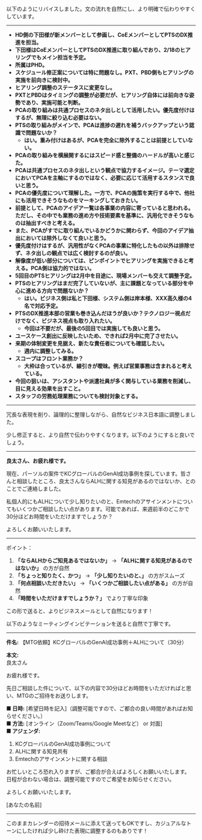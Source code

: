 以下のようにリバイスしました。文の流れを自然にし、より明確で伝わりやすくしています。  

---

- **HD側の下田様が新メンバーとして参画し、CoEメンバーとしてPTSのDX推進を担当。**  
- **下田様はCoEメンバーとしてPTSのDX推進に取り組んでおり、2/18のヒアリングでもメイン担当を予定。**  
- **所属はPHD。**  
- **スケジュール修正案については特に問題なし。PXT、PBD側もヒアリングの実施を前向きに検討中。**  
- **ヒアリング調整のステータスに変更なし。**  
- **PXTとPBDはタイミングの調整が必要だが、ヒアリング自体には前向きな姿勢であり、実施可能と判断。**  
- **PCAの取り組みは共通プロセスのネタ出しとして活用したい。優先度付けはするが、無理に絞り込む必要はない。**  
- **PTSの取り組みがメインで、PCAは進捗の遅れを補うバックアップという認識で問題ないか？**  
  - **はい。重み付けはあるが、PCAを完全に除外することは前提としていない。**  
- **PCAの取り組みを横展開するにはスピード感と整備のハードルが高いと感じた。**  
- **PCAは共通プロセスのネタ出しという観点で協力するイメージ。テーマ選定においてPCAを主軸にするのではなく、必要に応じて活用するスタンスで良いと思う。**  
- **PCAの優先度について理解した。一方で、PCAの施策を実行する中で、他社にも活用できそうなものをマーキングしておきたい。**  
- **前提として、PCAのアイデア一覧は各事業の内容に寄っていると思われる。ただし、その中でも業務の進め方や技術要素を基準に、汎用化できそうなものは抽出すべきと考える。**  
- **また、PCAがすでに取り組んでいるかどうかに関わらず、今回のアイデア抽出においては除外しなくて良いと思う。**  
- **優先度付けはするが、汎用性がなくPCAの事業に特化したもの以外は排除せず、ネタ出しの観点では広く検討するのが良い。**  
- **解像度が低い部分については、ピンポイントでヒアリングを実施できると考える。PCA側は協力的ではない。**  
- **5回目のPTSヒアリングは2月中を目途に、現場メンバーも交えて調整予定。**  
- **PTSのヒアリングはまだ完了していないが、主に課題となっている部分を中心に進める方向で問題ないか？**  
  - **はい。ビジネス側は私と下田様、システム側は岸本様、XXX高久様の4名で対応予定。**  
- **PTSのDX推進本部の営業も巻き込んだほうが良いか？テクノロジー視点だけでなく、ビジネス視点も取り入れたい。**  
  - **今回は不要だが、最後の5回目では実施しても良いと思う。**  
- **ユースケース創出に反映したいため、できれば2月中に完了させたい。**  
- **来期の体制変更を見据え、新たな責任者についても確認したい。**  
  - **週内に調整してみる。**  
- **スコープはフロント業務か？**  
  - **大枠は合っているが、線引きが曖昧。例えば営業事務は含まれると考えている。**  
- **今回の狙いは、アシスタントや派遣社員が多く関与している業務を削減し、目に見える効果を出すこと。**  
- **スタッフの労務処理業務についても検討対象とする。**

---

冗長な表現を削り、論理的に整理しながら、自然なビジネス日本語に調整しました。

少し修正すると、より自然で伝わりやすくなります。以下のようにすると良いでしょう。

---

**良太さん、お疲れ様です。**  

現在、パーソルの案件でKCグローバルのGenAI成功事例を探しています。哲さんと相談したところ、良太さんならALHに関する知見があるのではないか、とのことでご連絡しました。  

私個人的にもALHについて少し知りたいのと、Emtechのアサインメントについてもいくつかご相談したい点があります。可能であれば、来週前半のどこかで30分ほどお時間をいただけますでしょうか？  

よろしくお願いいたします。  

---

ポイント：  
1. **「ならALHからご知見あるではないか」** → **「ALHに関する知見があるのではないか」** の方が自然  
2. **「ちょっと知りたく、かつ」** → **「少し知りたいのと、」** の方がスムーズ  
3. **「何点相談いただきたい」** → **「いくつかご相談したい点がある」** の方が自然  
4. **「時間をいただけますでしょうか？」** でより丁寧な印象  

この形で送ると、よりビジネスメールとして自然になります！


以下のようなミーティングインビテーションを送ると自然で丁寧です。  

---

**件名:** 【MTG依頼】KCグローバルのGenAI成功事例＋ALHについて（30分）  

**本文:**  
良太さん  

お疲れ様です。  

先日ご相談した件について、以下の内容で30分ほどお時間をいただければと思い、MTGのご招待をお送りします。  

**■ 日時:** [希望日時を記入]（調整可能ですので、ご都合の良い時間があればお知らせください。）  
**■ 方法:** [オンライン（Zoom/Teams/Google Meetなど） or 対面]  
**■ アジェンダ:**  
1. KCグローバルのGenAI成功事例について  
2. ALHに関する知見共有  
3. Emtechのアサインメントに関する相談  

お忙しいところ恐れ入りますが、ご都合が合えばよろしくお願いいたします。  
日程が合わない場合は、調整可能ですのでご希望をお知らせください。  

よろしくお願いいたします。  

[あなたの名前]  

---

このままカレンダーの招待メールに添えて送ってもOKですし、カジュアルなトーンにしたければ少し砕けた表現に調整するのもありです！
